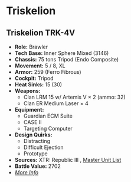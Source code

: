 # Triskelion 

## Triskelion TRK-4V 

- **Role:** Brawler 
- **Tech Base:** Inner Sphere Mixed (3146) 
- **Chassis:** 75 tons Tripod (Endo Composite) 
- **Movement:** 5 / 8, XL 
- **Armor:** 259 (Ferro Fibrous) 
- **Cockpit:** Tripod 
- **Heat Sinks:** 15 (30) 
- **Weapons:** 
  - Clan LRM 15 w/ Artemis V × 2 (ammo: 32) 
  - Clan ER Medium Laser × 4 
- **Equipment:** 
  - Guardian ECM Suite 
  - CASE II 
  - Targeting Computer 
- **Design Quirks:** 
  - Distracting 
  - Difficult Ejection 
  - Prototype 
- **Sources:** XTR: Republic III , [Master Unit List](http://masterunitlist.info/Unit/Details/7384) 
- **Battle Value:** 2702 
- [*More Info*](triskelion/triskelion_trk-4v.md) 

